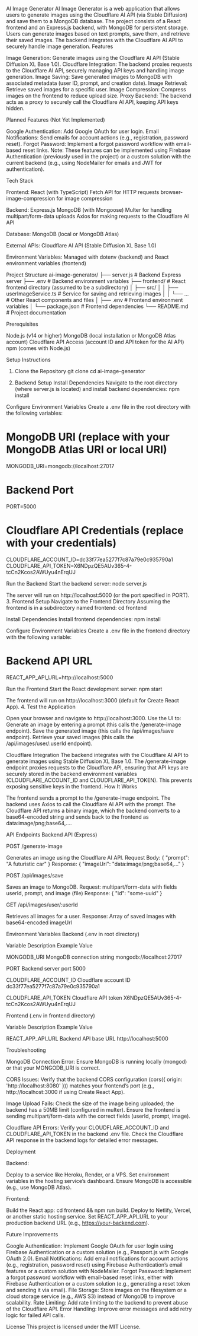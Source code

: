 AI Image Generator
AI Image Generator is a web application that allows users to generate images using the Cloudflare AI API (via Stable Diffusion) and save them to a MongoDB database. The project consists of a React frontend and an Express.js backend, with MongoDB for persistent storage. Users can generate images based on text prompts, save them, and retrieve their saved images. The backend integrates with the Cloudflare AI API to securely handle image generation.
Features

Image Generation: Generate images using the Cloudflare AI API (Stable Diffusion XL Base 1.0).
Cloudflare Integration: The backend proxies requests to the Cloudflare AI API, securely managing API keys and handling image generation.
Image Saving: Save generated images to MongoDB with associated metadata (user ID, prompt, and creation date).
Image Retrieval: Retrieve saved images for a specific user.
Image Compression: Compress images on the frontend to reduce upload size.
Proxy Backend: The backend acts as a proxy to securely call the Cloudflare AI API, keeping API keys hidden.

Planned Features (Not Yet Implemented)

Google Authentication: Add Google OAuth for user login.
Email Notifications: Send emails for account actions (e.g., registration, password reset).
Forgot Password: Implement a forgot password workflow with email-based reset links.
Note: These features can be implemented using Firebase Authentication (previously used in the project) or a custom solution with the current backend (e.g., using NodeMailer for emails and JWT for authentication).



Tech Stack

Frontend:
React (with TypeScript)
Fetch API for HTTP requests
browser-image-compression for image compression


Backend:
Express.js
MongoDB (with Mongoose)
Multer for handling multipart/form-data uploads
Axios for making requests to the Cloudflare AI API


Database:
MongoDB (local or MongoDB Atlas)


External APIs:
Cloudflare AI API (Stable Diffusion XL Base 1.0)


Environment Variables:
Managed with dotenv (backend) and React environment variables (frontend)



Project Structure
ai-image-generator/
├── server.js              # Backend Express server
├── .env                   # Backend environment variables
├── frontend/              # React frontend directory (assumed to be a subdirectory)
│   ├── src/
│   │   ├── userImageService.ts  # Service for saving and retrieving images
│   │   └── ...            # Other React components and files
│   ├── .env               # Frontend environment variables
│   └── package.json       # Frontend dependencies
└── README.md              # Project documentation

Prerequisites

Node.js (v14 or higher)
MongoDB (local installation or MongoDB Atlas account)
Cloudflare API Access (account ID and API token for the AI API)
npm (comes with Node.js)

Setup Instructions
1. Clone the Repository
git clone <repository-url>
cd ai-image-generator

2. Backend Setup
Install Dependencies
Navigate to the root directory (where server.js is located) and install backend dependencies:
npm install

Configure Environment Variables
Create a .env file in the root directory with the following variables:
# MongoDB URI (replace with your MongoDB Atlas URI or local URI)
MONGODB_URI=mongodb://localhost:27017

# Backend Port
PORT=5000

# Cloudflare API Credentials (replace with your credentials)
CLOUDFLARE_ACCOUNT_ID=dc33f77ea5277f7c87a79e0c935790a1
CLOUDFLARE_API_TOKEN=X6NDpzQE5AUv365-4-tcCn2Kcos2AWUyu4nErqUJ

Run the Backend
Start the backend server:
node server.js

The server will run on http://localhost:5000 (or the port specified in PORT).
3. Frontend Setup
Navigate to the Frontend Directory
Assuming the frontend is in a subdirectory named frontend:
cd frontend

Install Dependencies
Install frontend dependencies:
npm install

Configure Environment Variables
Create a .env file in the frontend directory with the following variable:
# Backend API URL
REACT_APP_API_URL=http://localhost:5000

Run the Frontend
Start the React development server:
npm start

The frontend will run on http://localhost:3000 (default for Create React App).
4. Test the Application

Open your browser and navigate to http://localhost:3000.
Use the UI to:
Generate an image by entering a prompt (this calls the /generate-image endpoint).
Save the generated image (this calls the /api/images/save endpoint).
Retrieve your saved images (this calls the /api/images/user/:userId endpoint).



Cloudflare Integration
The backend integrates with the Cloudflare AI API to generate images using Stable Diffusion XL Base 1.0. The /generate-image endpoint proxies requests to the Cloudflare API, ensuring that API keys are securely stored in the backend environment variables (CLOUDFLARE_ACCOUNT_ID and CLOUDFLARE_API_TOKEN). This prevents exposing sensitive keys in the frontend.
How It Works

The frontend sends a prompt to the /generate-image endpoint.
The backend uses Axios to call the Cloudflare AI API with the prompt.
The Cloudflare API returns a binary image, which the backend converts to a base64-encoded string and sends back to the frontend as data:image/png;base64,....

API Endpoints
Backend API (Express)

POST /generate-image

Generates an image using the Cloudflare AI API.
Request Body: { "prompt": "A futuristic car" }
Response: { "imageUrl": "data:image/png;base64,..." }


POST /api/images/save

Saves an image to MongoDB.
Request: multipart/form-data with fields userId, prompt, and image (file)
Response: { "id": "some-uuid" }


GET /api/images/user/:userId

Retrieves all images for a user.
Response: Array of saved images with base64-encoded imageUrl



Environment Variables
Backend (.env in root directory)



Variable
Description
Example Value



MONGODB_URI
MongoDB connection string
mongodb://localhost:27017


PORT
Backend server port
5000


CLOUDFLARE_ACCOUNT_ID
Cloudflare account ID
dc33f77ea5277f7c87a79e0c935790a1


CLOUDFLARE_API_TOKEN
Cloudflare API token
X6NDpzQE5AUv365-4-tcCn2Kcos2AWUyu4nErqUJ


Frontend (.env in frontend directory)



Variable
Description
Example Value



REACT_APP_API_URL
Backend API base URL
http://localhost:5000


Troubleshooting

MongoDB Connection Error:
Ensure MongoDB is running locally (mongod) or that your MONGODB_URI is correct.


CORS Issues:
Verify that the backend CORS configuration (cors({ origin: 'http://localhost:8080' })) matches your frontend’s port (e.g., http://localhost:3000 if using Create React App).


Image Upload Fails:
Check the size of the image being uploaded; the backend has a 50MB limit (configured in multer).
Ensure the frontend is sending multipart/form-data with the correct fields (userId, prompt, image).


Cloudflare API Errors:
Verify your CLOUDFLARE_ACCOUNT_ID and CLOUDFLARE_API_TOKEN in the backend .env file.
Check the Cloudflare API response in the backend logs for detailed error messages.



Deployment

Backend:

Deploy to a service like Heroku, Render, or a VPS.
Set environment variables in the hosting service’s dashboard.
Ensure MongoDB is accessible (e.g., use MongoDB Atlas).


Frontend:

Build the React app: cd frontend && npm run build.
Deploy to Netlify, Vercel, or another static hosting service.
Set REACT_APP_API_URL to your production backend URL (e.g., https://your-backend.com).



Future Improvements

Google Authentication: Implement Google OAuth for user login using Firebase Authentication or a custom solution (e.g., Passport.js with Google OAuth 2.0).
Email Notifications: Add email notifications for account actions (e.g., registration, password reset) using Firebase Authentication’s email features or a custom solution with NodeMailer.
Forgot Password: Implement a forgot password workflow with email-based reset links, either with Firebase Authentication or a custom solution (e.g., generating a reset token and sending it via email).
File Storage: Store images on the filesystem or a cloud storage service (e.g., AWS S3) instead of MongoDB to improve scalability.
Rate Limiting: Add rate limiting to the backend to prevent abuse of the Cloudflare API.
Error Handling: Improve error messages and add retry logic for failed API calls.

License
This project is licensed under the MIT License.
